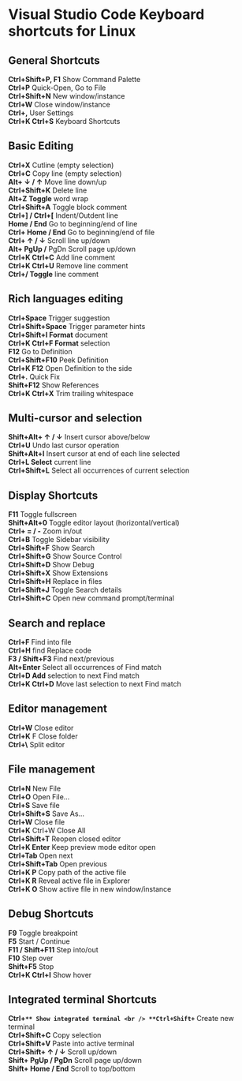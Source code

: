 # Visual Studio Code Keyboard shortcuts for Linux

## General Shortcuts

**Ctrl+Shift+P, F1** Show Command Palette <br />
**Ctrl+P** Quick-Open, Go to File <br />
**Ctrl+Shift+N** New window/instance <br />
**Ctrl+W** Close window/instance <br />
**Ctrl+,** User Settings <br />
**Ctrl+K Ctrl+S** Keyboard Shortcuts <br />

## Basic Editing

**Ctrl+X** Cutline (empty selection) <br />
**Ctrl+C** Copy line (empty selection) <br />
**Alt+ ↓ / ↑** Move line down/up <br />
**Ctrl+Shift+K** Delete line <br />
**Alt+Z Toggle** word wrap <br />
**Ctrl+Shift+A** Toggle block comment <br />
**Ctrl+] / Ctrl+[** Indent/Outdent line <br />
**Home / End** Go to beginning/end of line <br />
**Ctrl+ Home / End** Go to beginning/end of file <br />
**Ctrl+ ↑ / ↓** Scroll line up/down <br />
**Alt+ PgUp /** PgDn Scroll page up/down <br />
**Ctrl+K Ctrl+C** Add line comment <br />
**Ctrl+K Ctrl+U** Remove line comment <br />
**Ctrl+/ Toggle** line comment <br />

## Rich languages editing

**Ctrl+Space** Trigger suggestion <br />
**Ctrl+Shift+Space** Trigger parameter hints <br />
**Ctrl+Shift+I Format** document <br />
**Ctrl+K Ctrl+F Format** selection <br />
**F12** Go to  Definition <br />
**Ctrl+Shift+F10** Peek Definition <br />
**Ctrl+K F12** Open Definition to the side <br />
**Ctrl+.** Quick Fix <br />
**Shift+F12** Show References <br />
**Ctrl+K Ctrl+X** Trim trailing whitespace <br />

## Multi-cursor and selection

**Shift+Alt+ ↑ / ↓** Insert cursor above/below <br />
**Ctrl+U** Undo last cursor operation <br />
**Shift+Alt+I** Insert cursor at end of each line selected <br />
**Ctrl+L Select** current line <br />
**Ctrl+Shift+L** Select all occurrences of current selection <br />

## Display Shortcuts

**F11** Toggle fullscreen <br />
**Shift+Alt+0** Toggle editor layout (horizontal/vertical) <br />
**Ctrl+ = / -** Zoom in/out <br />
**Ctrl+B** Toggle Sidebar visibility <br />
**Ctrl+Shift+F** Show Search <br />
**Ctrl+Shift+G** Show Source Control <br />
**Ctrl+Shift+D** Show Debug <br />
**Ctrl+Shift+X** Show Extensions <br />
**Ctrl+Shift+H** Replace in files <br />
**Ctrl+Shift+J** Toggle Search details <br />
**Ctrl+Shift+C** Open new command prompt/terminal <br />

## Search and replace

**Ctrl+F** Find into file <br />
**Ctrl+H** find Replace code <br />
**F3 / Shift+F3** Find next/previous <br />
**Alt+Enter** Select all occurrences of Find match <br />
**Ctrl+D Add** selection to next Find match <br />
**Ctrl+K Ctrl+D** Move last selection to next Find match <br />

## Editor management

**Ctrl+W** Close editor <br />
**Ctrl+K**  F Close folder <br />
**Ctrl+\\** Split editor <br />

 ## File management

**Ctrl+N** New File <br />
**Ctrl+O** Open File... <br />
**Ctrl+S** Save file <br />
**Ctrl+Shift+S** Save As... <br />
**Ctrl+W** Close file <br />
**Ctrl+K** Ctrl+W Close All <br />
**Ctrl+Shift+T** Reopen closed editor <br />
**Ctrl+K Enter** Keep preview mode editor open <br />
**Ctrl+Tab** Open next <br />
**Ctrl+Shift+Tab** Open previous <br />
**Ctrl+K P** Copy path of the active file <br />
**Ctrl+K R** Reveal active file in Explorer <br />
**Ctrl+K O** Show active file in new window/instance <br />

## Debug Shortcuts

**F9** Toggle breakpoint <br />
**F5** Start / Continue <br />
**F11 / Shift+F11** Step into/out <br />
**F10** Step over <br />
**Shift+F5** Stop <br />
**Ctrl+K Ctrl+I** Show hover <br />

## Integrated terminal Shortcuts

**Ctrl+`** Show integrated terminal <br />
**Ctrl+Shift+`** Create new terminal <br />
**Ctrl+Shift+C** Copy selection <br />
**Ctrl+Shift+V** Paste into active terminal <br />
**Ctrl+Shift+ ↑ / ↓** Scroll up/down <br />
**Shift+ PgUp / PgDn** Scroll page up/down <br />
**Shift+ Home / End** Scroll to top/bottom